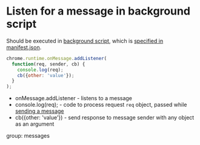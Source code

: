 # Listen for a message in background script

Should be executed in [background script](https://developer.chrome.com/docs/extensions/mv3/background_pages/),
which is [specified in manifest.json](/chrome-extension/background_script).

```javascript
chrome.runtime.onMessage.addListener(
  function(req, sender, cb) {
    console.log(req);
    cb({other: 'value'});
  }
);
```

- onMessage.addListener - listens to a message
- console.log(req); - code to process request `req` object, passed while [sending a message](/chrome-extension/message_from_content_to_bg)
- cb({other: 'value'}) - send response to message sender with any object as an argument

group: messages
